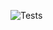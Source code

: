 ![Tests](https://github.com/PiotrKedra/Heroku_test/workflows/Java%20CI%20with%20Maven/badge.svg?branch=master)
